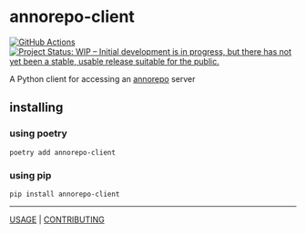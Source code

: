# annorepo-client

[![GitHub Actions](https://github.com/bramb/annorepo-python-client/workflows/tests/badge.svg)](https://github.com/bramb/annorepo-python-client/actions)
[![Project Status: WIP – Initial development is in progress, but there has not yet been a stable, usable release suitable for the public.](https://www.repostatus.org/badges/latest/wip.svg)](https://www.repostatus.org/#wip)

A Python client for accessing an [annorepo](https://github.com/brambg/annorepo) server

## installing

### using poetry

```commandline
poetry add annorepo-client
```

### using pip

```commandline
pip install annorepo-client
```

----

[USAGE](usage.md) |
[CONTRIBUTING](CONTRIBUTING.md)